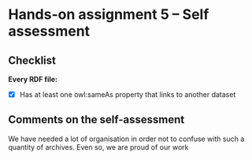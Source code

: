 # Hands-on assignment 5 – Self assessment

## Checklist

**Every RDF file:**

- [X] Has at least one owl:sameAs property that links to another dataset

## Comments on the self-assessment
We have needed a lot of organisation in order not to confuse with such a quantity of archives. Even so, we are proud of our work
